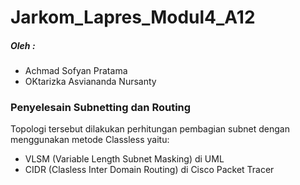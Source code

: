 # Jarkom_Lapres_Modul4_A12

##### Oleh :
* Achmad Sofyan Pratama 
* OKtarizka Asviananda Nursanty

### Penyelesain Subnetting dan Routing 

Topologi tersebut dilakukan perhitungan pembagian subnet dengan menggunakan metode Classless yaitu:

* VLSM (Variable Length Subnet Masking) di UML
* CIDR (Clasless Inter Domain Routing) di Cisco Packet Tracer
